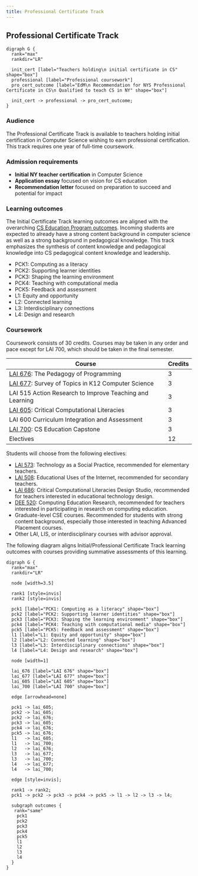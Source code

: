 ```yaml
---
title: Professional Certificate Track
---
```


## Professional Certificate Track

```{.graphviz caption="The Professional Certificate Track"}
digraph G {
  rank="max"
  rankdir="LR"

  init_cert [label="Teachers holding\n initial certificate in CS" shape="box"]
  professional [label="Professional coursework"]
  pro_cert_outcome [label="EdM\n Recommendation for NYS Professional Certificate in CS\n Qualified to teach CS in NY" shape="box"]

  init_cert -> professional -> pro_cert_outcome;
}
```

### Audience

The Professional Certificate Track is available to teachers holding initial certification in Computer Science wishing to earn professional certification. This track requires one year of full-time coursework.

### Admission requirements

- **Initial NY teacher certification** in Computer Science
- **Application essay** focused on vision for CS education
- **Recommendation letter** focused on preparation to succeed and potential for impact

### Learning outcomes

The Initial Certificate Track learning outcomes are aligned with the overarching 
[CS Education Program outcomes](#program-outcomes). Incoming students are expected to 
already have a strong content background in computer science as well as a strong background
in pedagogical knowledge. This track emphasizes the synthesis of content knowledge and pedagogical 
knowledge into CS pedagogical content knowledge and leadership. 

 - PCK1: Computing as a literacy
 - PCK2: Supporting learner identities
 - PCK3: Shaping the learning environment
 - PCK4: Teaching with computational media
 - PCK5: Feedback and assessment
 - L1: Equity and opportunity
 - L2: Connected learning
 - L3: Interdisciplinary connections
 - L4: Design and research

### Coursework

Coursework consists of 30 credits. Courses may be taken in any order and pace except for LAI 700, 
which should be taken in the final semester.

| Course                                                                   | Credits   |
| ------------------------------------------------------------------------ | --------- |
| [LAI 676](#lai-676): The Pedagogy of Programming                         | 3         |
| [LAI 677](#lai-677): Survey of Topics in K12 Computer Science            | 3         |
| LAI 515 Action Research to Improve Teaching and Learning                 | 3         |
| [LAI 605](#lai-605): Critical Computational Literacies                   | 3         |
| LAI 600 Curriculum Integration and Assessment                            | 3         |
| [LAI 700](#lai-700): CS Education Capstone                               | 3         |
| Electives                                                                | 12        |

Students will choose from the following electives:

- [LAI 573](#lai-573): Technology as a Social Practice, recommended for elementary teachers.
- [LAI 508](#lai-508): Educational Uses of the Internet, recommended for secondary teachers.
- [LAI 686](#lai-686): Critical Computational Literacies Design Studio, recommended for 
  teachers interested in educational technology design.
- [DEE 520](#dee-520): Computing Education Research, recommended for teachers interested in 
  participating in research on computing education.
- Graduate-level CSE courses. Recommended for students with strong content background, especially 
  those interested in teaching Advanced Placement courses.
- Other LAI, LIS, or interdisciplinary courses with advisor approval.

The following diagram aligns Initial/Professional Certificate Track learning outcomes with courses 
providing summative assessments of this learning.

```{.graphviz caption="Alignment of program and course outcomes"}
digraph G {
  rank="max"
  rankdir="LR"

  node [width=3.5]

  rank1 [style=invis]
  rank2 [style=invis]

  pck1 [label="PCK1: Computing as a literacy" shape="box"]
  pck2 [label="PCK2: Supporting learner identities" shape="box"]
  pck3 [label="PCK3: Shaping the learning environment" shape="box"]
  pck4 [label="PCK4: Teaching with computational media" shape="box"]
  pck5 [label="PCK5: Feedback and assessment" shape="box"]
  l1 [label="L1: Equity and opportunity" shape="box"]
  l2 [label="L2: Connected learning" shape="box"]
  l3 [label="L3: Interdisciplinary connections" shape="box"]
  l4 [label="L4: Design and research" shape="box"]

  node [width=1]

  lai_676 [label="LAI 676" shape="box"]
  lai_677 [label="LAI 677" shape="box"]
  lai_605 [label="LAI 605" shape="box"]
  lai_700 [label="LAI 700" shape="box"]

  edge [arrowhead=none]

  pck1 -> lai_605;
  pck2 -> lai_605;
  pck2 -> lai_676;
  pck3 -> lai_605;
  pck4 -> lai_676;
  pck5 -> lai_676;
  l1   -> lai_605;
  l1   -> lai_700;
  l2   -> lai_676;
  l3   -> lai_677;
  l3   -> lai_700;
  l4   -> lai_677;
  l4   -> lai_700;

  edge [style=invis];

  rank1 -> rank2;
  pck1 -> pck2 -> pck3 -> pck4 -> pck5 -> l1 -> l2 -> l3 -> l4;

  subgraph outcomes {
   rank="same"
    pck1
    pck2
    pck3
    pck4
    pck5
    l1
    l2
    l3
    l4
  }
}
```
